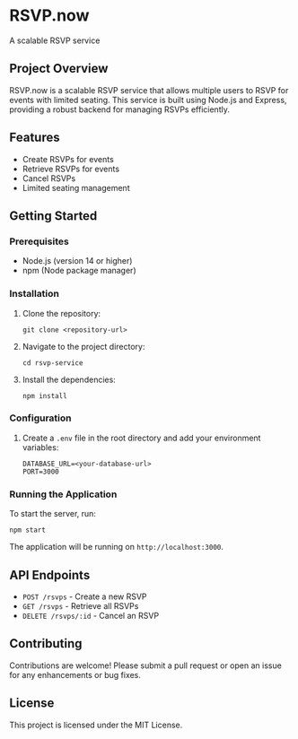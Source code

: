 # RSVP.now
A scalable RSVP service

## Project Overview
RSVP.now is a scalable RSVP service that allows multiple users to RSVP for events with limited seating. This service is built using Node.js and Express, providing a robust backend for managing RSVPs efficiently.

## Features
- Create RSVPs for events
- Retrieve RSVPs for events
- Cancel RSVPs
- Limited seating management

## Getting Started

### Prerequisites
- Node.js (version 14 or higher)
- npm (Node package manager)

### Installation
1. Clone the repository:
   ```
   git clone <repository-url>
   ```
2. Navigate to the project directory:
   ```
   cd rsvp-service
   ```
3. Install the dependencies:
   ```
   npm install
   ```

### Configuration
1. Create a `.env` file in the root directory and add your environment variables:
   ```
   DATABASE_URL=<your-database-url>
   PORT=3000
   ```

### Running the Application
To start the server, run:
```
npm start
```
The application will be running on `http://localhost:3000`.

## API Endpoints
- `POST /rsvps` - Create a new RSVP
- `GET /rsvps` - Retrieve all RSVPs
- `DELETE /rsvps/:id` - Cancel an RSVP

## Contributing
Contributions are welcome! Please submit a pull request or open an issue for any enhancements or bug fixes.

## License
This project is licensed under the MIT License.